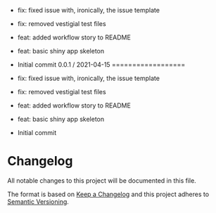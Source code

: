   * fix: fixed issue with, ironically, the issue template
  * fix: removed vestigial test files
  * feat: added workflow story to README
  * feat: basic shiny app skeleton
  * Initial commit
0.0.1 / 2021-04-15
==================

  * fix: fixed issue with, ironically, the issue template
  * fix: removed vestigial test files
  * feat: added workflow story to README
  * feat: basic shiny app skeleton
  * Initial commit
# Changelog

All notable changes to this project will be documented in this file.

The format is based on [Keep a Changelog](https://keepachangelog.com/en/1.0.0/)
and this project adheres to [Semantic Versioning](https://semver.org/spec/v2.0.0.html).


